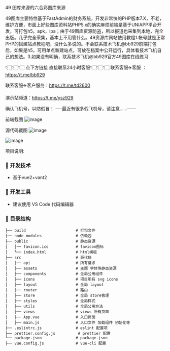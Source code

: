 49 图库来源的六合彩图库来源

49图库主要特性基于FastAdmin的财务系统，开发非常快的PHP版本7.X，不老，维护方便，市面上好些图库资料站PHP5.x的确实麻烦前端是基于UNIAPP平台开发，可打包h5，apk，ipa；由于49图库资源防盗，所以报道也采集到本地，完全出版。几乎完全采集，基本上不用管什么。49资源库网站使用教程1.帐号就是正常PHP的搭建站点教程吧，没什么多说的。不会联系技术飞机@bb929前端打包后，如果是h5，可用单点新建站点，可放在档案中公开运行，具体看技术飞机自己的想法。3.如果没有明确，联系技术飞机@bb929官方49图库在线练习

👇🏻👇🏻👇🏻 点下方链接 直接联系24小时客服👇🏻👇🏻👇🏻 
联系客服✈️客服 ：https://t.me/bb929

联系客服✈️客户服务：https://t.me/td2600

演示站频道：https://t.me/ysz929

确认飞机号，以防假冒！ —-最近有很多假飞机号，请注意……——

前端截图
![image](https://github.com/feijibb929/49tuku/assets/171640259/d20f574b-364c-4e98-a732-721e11497933)


源代码截图
![image](https://github.com/feijibb929/49tuku/assets/171640259/46204d3c-a59d-4a78-ad03-84d9676b8a1b)

![image](https://github.com/feijibb929/49tuku/assets/171640259/201861e1-eea1-41fd-a85c-9af340b0d441)

项目说明:

### 🚀 开发技术

- 基于vue2+vant2

### 🐳 开发工具 

- 建议使用 VS Code 代码编辑器

### 🎨 目录结构

```
├── build                      # 打包文件
├── node_modules               # 依赖包
├── public                     # 静态资源
│   │── favicon.ico            # favicon图标
│   └── index.html             # html模板
├── src                        # 源代码
│   ├── api                    # 所有请求
│   ├── assets                 # 主题 字体等静态资源
│   ├── components             # 全局公用组件
│   ├── icons                  # 项目所有 svg icons
│   ├── layout                 # 全局 layout
│   ├── router                 # 路由
│   ├── store                  # 全局 store管理
│   ├── styles                 # 全局样式
│   ├── utils                  # 全局公用方法
│   ├── views                  # views 所有页面
│   ├── App.vue                # 入口页面 
│   ├── main.js                # 入口文件 加载组件 初始化等
├── .eslintrc.js               # eslint 配置项
├── prettier.config.js          # prettier 配置
└── package.json               # package.json
├── vue.config.js              # vue-cli 配置
```

